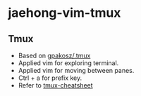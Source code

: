 # jaehong-vim-tmux

## Tmux
 - Based on [gpakosz/.tmux](https://github.com/gpakosz/.tmux)
 - Applied vim for exploring terminal.
 - Applied vim for moving between panes.
 - Ctrl + a for prefix key.
 - Refer to [tmux-cheatsheet](https://tmuxcheatsheet.com/)
